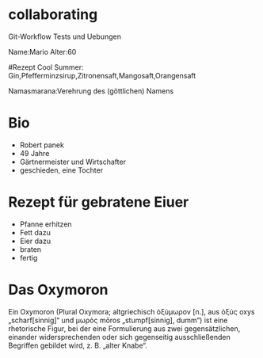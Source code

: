 # collaborating
Git-Workflow Tests und Uebungen

Name:Mario
Alter:60

#Rezept
Cool Summer:
Gin,Pfefferminzsirup,Zitronensaft,Mangosaft,Orangensaft

Namasmarana:Verehrung des (göttlichen) Namens 



# Bio
- Robert panek
- 49 Jahre
- Gärtnermeister und Wirtschafter
- geschieden, eine Tochter

# Rezept für gebratene Eiuer
- Pfanne erhitzen
- Fett dazu
- Eier dazu
- braten
- fertig

# Das Oxymoron
Ein Oxymoron (Plural Oxymora; altgriechisch ὀξύμωρον [n.], aus ὀξύς oxys „scharf[sinnig]“ und μωρός mōros „stumpf[sinnig], dumm“) ist eine rhetorische Figur, bei der eine Formulierung aus zwei gegensätzlichen, einander widersprechenden oder sich gegenseitig ausschließenden Begriffen gebildet wird, z. B. „alter Knabe“.


